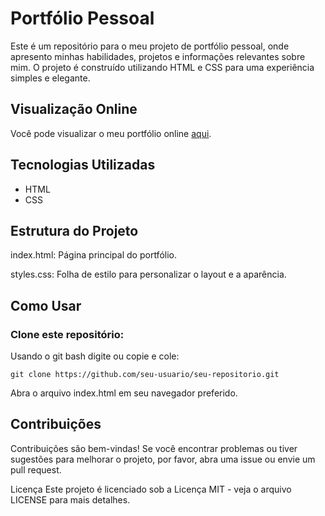 <h1>Portfólio Pessoal</h1>
<p>Este é um repositório para o meu projeto de portfólio pessoal, onde apresento minhas habilidades, projetos e informações relevantes sobre mim. O projeto é construído utilizando HTML e CSS para uma experiência simples e elegante.</p>

<h2>Visualização Online</h2>
<p>Você pode visualizar o meu portfólio online <a target="_blank" href="https://vercel.com/vinicius-s-projects-44aa51b6/portifolio/9pzGAK18ph32mUjikRS5WhrBGPep](https://portifolio-ll9jn2x8u-vinicius-s-projects-44aa51b6.vercel.app/)">aqui</a>.</p>


<h2>Tecnologias Utilizadas</h2>
<ul>
  <li>HTML</li>
  <li>CSS</li>
</ul>

<h2>Estrutura do Projeto</h2>
<p>index.html: Página principal do portfólio.<p>
<p>styles.css: Folha de estilo para personalizar o layout e a aparência.<p>
  
<h2>Como Usar</h2>
<h3>Clone este repositório:</h3>
<p>Usando o git bash digite ou copie e cole:</p>
<code>git clone https://github.com/seu-usuario/seu-repositorio.git</code>
<p>Abra o arquivo index.html em seu navegador preferido.</p>

<h2>Contribuições</h2>
<p>Contribuições são bem-vindas! Se você encontrar problemas ou tiver sugestões para melhorar o projeto, por favor, abra uma issue ou envie um pull request.</p>

Licença
Este projeto é licenciado sob a Licença MIT - veja o arquivo LICENSE para mais detalhes.
